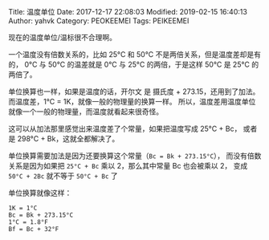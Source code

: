 Title: 温度单位
Date: 2017-12-17 22:08:03
Modified: 2019-02-15 16:40:13
Author: yahvk
Category: PEOKEEMEI
Tags: PEIKEEMEI

现在的温度单位/温标很不合理啊。

一个温度没有倍数关系的，比如 25°C 和 50°C 不是两倍关系，但是温度差却是有的，
0°C 与 50°C 的温差就是 0°C 与 25°C 的两倍，于是这样 50°C 是 25°C 的两倍了。

单位换算也一样，如果是温度的话，开尔文 是 摄氏度 + 273.15，还用到了加法。
而温度差，1°C = 1K，就像一般的物理量的换算一样。
所以，温度差用温度单位就像一个一般的物理量，而温度就看起来很奇怪。

这可以从加法那里感觉出来温度差了个常量，如果把温度写成 25°C + Bc，
或者是 298°C + Bk，这就全都解决了。

单位换算需要加法是因为还要换算这个常量（`Bc = Bk + 273.15°C`），
而没有倍数关系是因为如果把 `25°C + Bc` 乘以 2，那么其中常量 Bc 也会被乘以 2，
变成 `50°C + 2Bc` 就不等于 `50°C + Bc` 了

单位换算就像这样：

```
1K = 1°C
Bc = Bk + 273.15°C
1°C = 1.8°F
Bf = Bc + 32°F
```
